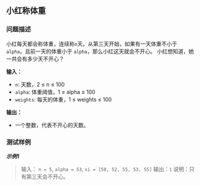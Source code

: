 ## 小红称体重

### 问题描述
小红每天都会称体重，连续称`n`天。从第三天开始，如果有一天体重不小于 `alpha`，且前一天的体重小于 `alpha`，那么小红这天就会不开心。
小红想知道，她一共会有多少天不开心？

**输入：**
- `n`: 天数，2 ≤ n ≤ 100
- `alpha`: 体重阈值，1 ≤ alpha ≤ 100
- `weights`: 每天的体重，1 ≤ weights ≤ 100

**输出：**
- 一个整数，代表不开心的天数。

### 测试样例    

***示例1***
>输入： `n = 5`, `alpha = 53`, `xi = [50, 52, 55, 53, 55]`
>输出：`1`
>说明：只有第三天会不开心。